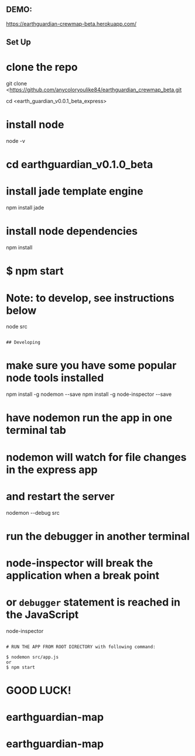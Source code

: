 
## DEMO:

https://earthguardian-crewmap-beta.herokuapp.com/

## Set Up


# clone the repo

git clone <https://github.com/anycoloryoulike84/earthguardian_crewmap_beta.git
>
cd <earth_guardian_v0.0.1_beta_express>

# install node
node -v 

# cd earthguardian_v0.1.0_beta

# install jade template engine
npm install jade

# install node dependencies
npm install

# $ npm start


# Note: to develop, see instructions below
node src
```

## Developing
```
# make sure you have some popular node tools installed
npm install -g nodemon --save
npm install -g node-inspector --save

# have nodemon run the app in one terminal tab
# nodemon will watch for file changes in the express app
# and restart the server
nodemon --debug src

# run the debugger in another terminal
# node-inspector will break the application when a break point
# or `debugger` statement is reached in the JavaScript
node-inspector
```

# RUN THE APP FROM ROOT DIRECTORY with following command:

$ nodemon src/app.js
or
$ npm start

```



# GOOD LUCK!





# earthguardian-map
# earthguardian-map

